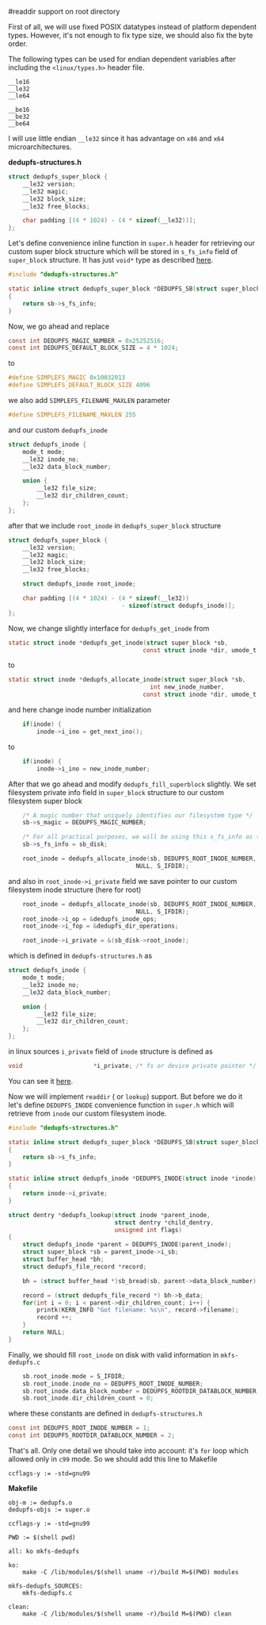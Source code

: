 #readdir support on root directory

First of all, we will use fixed POSIX datatypes instead of 
platform dependent types. However, it's not enough to fix type size, we
should also fix the byte order. 

The following types can be used for endian dependent variables after 
including the `<linux/types.h>` header file.

```
__le16
__le32
__le64
 
__be16
__be32
__be64
```

I will use little endian `__le32` since it has advantage on `x86` and
`x64` microarchitectures.

**dedupfs-structures.h**

```c
struct dedupfs_super_block {
	__le32 version;
	__le32 magic;
	__le32 block_size;
	__le32 free_blocks;

	char padding [(4 * 1024) - (4 * sizeof(__le32))];
};
```

Let's define convenience inline function in `super.h` header for
retrieving our custom super block structure which will be stored
in `s_fs_info` field of `super_block` structure. It has just `void*`
type as described [here](http://lxr.free-electrons.com/source/include/linux/fs.h#L1303).

```c
#include "dedupfs-structures.h"

static inline struct dedupfs_super_block *DEDUPFS_SB(struct super_block *sb)
{
	return sb->s_fs_info;
}
```

Now, we go ahead and replace 

```c
const int DEDUPFS_MAGIC_NUMBER = 0x25252516;
const int DEDUPFS_DEFAULT_BLOCK_SIZE = 4 * 1024;
```

to

```c
#define SIMPLEFS_MAGIC 0x10032013
#define SIMPLEFS_DEFAULT_BLOCK_SIZE 4096
```

we also add `SIMPLEFS_FILENAME_MAXLEN` parameter

```c
#define SIMPLEFS_FILENAME_MAXLEN 255
```


and our custom `dedupfs_inode`

```c
struct dedupfs_inode {
	mode_t mode;
	__le32 inode_no;
	__le32 data_block_number;

	union {
		__le32 file_size;
		__le32 dir_children_count;
	};
};
```

after that we include `root_inode` in `dedupfs_super_block` structure

```c
struct dedupfs_super_block {
	__le32 version;
	__le32 magic;
	__le32 block_size;
	__le32 free_blocks;

	struct dedupfs_inode root_inode;

	char padding [(4 * 1024) - (4 * sizeof(__le32)) 
								- sizeof(struct dedupfs_inode)];
};
```

Now, we change slightly interface for `dedupfs_get_inode` from

```c
static struct inode *dedupfs_get_inode(struct super_block *sb, 
									  const struct inode *dir, umode_t mode)
```

to 

```c
static struct inode *dedupfs_allocate_inode(struct super_block *sb, 
										int new_inode_number,
									  const struct inode *dir, umode_t mode)
```

and here change inode number initialization

```c
	if(inode) {
		inode->i_ino = get_next_ino();
```	

to

```c
	if(inode) {
		inode->i_ino = new_inode_number;
```

After that we go ahead and modify `dedupfs_fill_superblock` slightly.
We set filesystem private info field in `super_block` structure to
our custom filesystem super block

```c
	/* A magic number that uniquely identifies our filesystem type */
	sb->s_magic = DEDUPFS_MAGIC_NUMBER;

	/* For all practical purposes, we will be using this s_fs_info as the super block */
	sb->s_fs_info = sb_disk;

	root_inode = dedupfs_allocate_inode(sb, DEDUPFS_ROOT_INODE_NUMBER,
									NULL, S_IFDIR);
```	

and also in `root_inode->i_private` field we save pointer to our 
custom filesystem inode structure (here for root)

```c
	root_inode = dedupfs_allocate_inode(sb, DEDUPFS_ROOT_INODE_NUMBER,
									NULL, S_IFDIR);
	root_inode->i_op = &dedupfs_inode_ops;
	root_inode->i_fop = &dedupfs_dir_operations;

	root_inode->i_private = &(sb_disk->root_inode);
```

which is defined in `dedupfs-structures.h` as 

```c
struct dedupfs_inode {
	mode_t mode;
	__le32 inode_no;
	__le32 data_block_number;

	union {
		__le32 file_size;
		__le32 dir_children_count;
	};
};
```

in linux sources `i_private` field of `inode` structure is defined as
 
```c
void                    *i_private; /* fs or device private pointer */
```

You can see it [here](http://lxr.free-electrons.com/source/include/linux/fs.h#L586).

Now we will implement `readdir` ( or `lookup`) support. But before we
do it let's define `DEDUPFS_INODE` convenience function in `super.h`
which will retrieve from `inode` our custom filesystem inode.

```c
#include "dedupfs-structures.h"

static inline struct dedupfs_super_block *DEDUPFS_SB(struct super_block *sb)
{
	return sb->s_fs_info;
}

static inline struct dedupfs_inode *DEDUPFS_INODE(struct inode *inode)
{
	return inode->i_private;
}
```

```c
struct dentry *dedupfs_lookup(struct inode *parent_inode,
							  struct dentry *child_dentry, 
							  unsigned int flags)
{
	struct dedupfs_inode *parent = DEDUPFS_INODE(parent_inode);
	struct super_block *sb = parent_inode->i_sb;
	struct buffer_head *bh;
	struct dedupfs_file_record *record;

	bh = (struct buffer_head *)sb_bread(sb, parent->data_block_number);

	record = (struct dedupfs_file_record *) bh->b_data;
	for(int i = 0; i < parent->dir_children_count; i++) {
		printk(KERN_INFO "Got filename: %s\n", record->filename);
		record ++;
	}
	return NULL;
}
```

Finally, we should fill `root_inode` on disk with valid information
in `mkfs-dedupfs.c`

```c
	sb.root_inode.mode = S_IFDIR;
	sb.root_inode.inode_no = DEDUPFS_ROOT_INODE_NUMBER;
	sb.root_inode.data_block_number = DEDUPFS_ROOTDIR_DATABLOCK_NUMBER;
	sb.root_inode.dir_children_count = 0;
```

where these constants are defined in `dedupfs-structures.h`

```c
const int DEDUPFS_ROOT_INODE_NUMBER = 1;
const int DEDUPFS_ROOTDIR_DATABLOCK_NUMBER = 2;
```

That's all. Only one detail we should take into account: it's `for`
loop which allowed only in `c99` mode. So we should add this line to 
Makefile

```
ccflags-y := -std=gnu99
```

**Makefile**

```
obj-m := dedupfs.o
dedupfs-objs := super.o

ccflags-y := -std=gnu99

PWD := $(shell pwd)

all: ko mkfs-dedupfs

ko:
	make -C /lib/modules/$(shell uname -r)/build M=$(PWD) modules

mkfs-dedupfs_SOURCES:
	mkfs-dedupfs.c

clean:
	make -C /lib/modules/$(shell uname -r)/build M=$(PWD) clean
```



